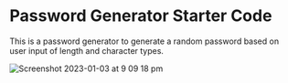 # Password Generator Starter Code
This is a password generator to generate a random password based on user input of length and character types.

![Screenshot 2023-01-03 at 9 09 18 pm](https://user-images.githubusercontent.com/117495361/210346063-dd349abb-dcb3-47b0-824f-b93f31c0916c.png)
